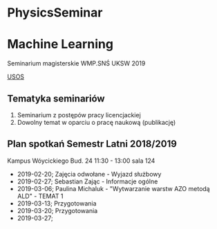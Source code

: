 # PhysicsSeminar

# Machine Learning

Seminarium magisterskie WMP.SNŚ UKSW 2019

[USOS](https://usosweb.uksw.edu.pl/kontroler.php?_action=katalog2/przedmioty/pokazPrzedmiot&kod=WM-FI-SD)

## Tematyka seminariów

1. Seminarium z postępów pracy licencjackiej
2. Dowolny temat w oparciu o pracę naukową (publikację)

## Plan spotkań Semestr Latni 2018/2019 

Kampus Wóycickiego Bud. 24  11:30 - 13:00 sala 124

* 2019-02-20; Zajęcia odwołane - Wyjazd służbowy  
* 2019-02-27; Sebastian Zając - Informacje ogólne
* 2019-03-06; Paulina Michaluk - "Wytwarzanie warstw AZO metodą ALD" - TEMAT 1
* 2019-03-13; Przygotowania
* 2019-03-20; Przygotowania
* 2019-03-27; 

